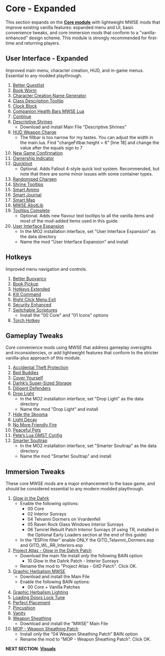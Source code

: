 # Core - Expanded
This section expands on the [**Core module**](https://github.com/doublemoulinet/Morrowind-Modular-Mod-Guide/blob/master/CORE.md) with lightweight MWSE mods that improve existing vanilla features: expanded menu and UI, basic convenience tweaks, and core immersion mods that conform to a "vanilla-enhanced" design scheme. This module is strongly recommended for first-time and returning players.

## User Interface - Expanded
Improved main menu, character creation, HUD, and in-game menus. Essential to any modded playthrough.
1. [Better Questlist](https://www.nexusmods.com/morrowind/mods/48272?)
1. [Book Worm](https://www.nexusmods.com/morrowind/mods/46851?)
1. [Character Creation Name Generator](https://www.nexusmods.com/morrowind/mods/46189?)
1. [Class Description Tooltip](https://www.nexusmods.com/morrowind/mods/47527?)
1. [Clock Block](https://www.nexusmods.com/morrowind/mods/46292?)
1. [Companion Health Bars MWSE Lua](https://www.nexusmods.com/morrowind/mods/46136?)
1. [Continue](https://www.nexusmods.com/morrowind/mods/45952?)
1. [Descriptive Shrines](https://www.nexusmods.com/morrowind/mods/46119?)
	- Download and install Main File "Descriptive Shrines"
1. [HUD Weapon Charge](https://www.nexusmods.com/morrowind/mods/47962?)
	- The fillbar is too narrow for my tastes. You can adjust the width in the main.lua. Find "chargeFillbar.height = 6" [line 18] and change the value after the equals sign to 7
1. [New Game Confirmation](https://www.nexusmods.com/morrowind/mods/47693?)
1. [Ownership Indicator](https://www.nexusmods.com/morrowind/mods/45940?)
1. [Quickloot](https://www.nexusmods.com/morrowind/mods/46283?)
	- Optional. Adds Fallout 4-style quick loot system. Recommended, but note that there are some minor issues with some container types.
1. [Randomised Chargen](https://www.nexusmods.com/morrowind/mods/46915?)
1. [Shrine Tooltips](https://www.nexusmods.com/morrowind/mods/48275?)
1. [Smart Ammo](https://www.nexusmods.com/morrowind/mods/47383?)
1. [Smart Journal](https://www.nexusmods.com/morrowind/mods/47492?)
1. [Smart Map](https://www.nexusmods.com/morrowind/mods/46634?)
1. [MWSE AbotLib](https://www.nexusmods.com/morrowind/mods/47717?)
1. [Tooltips Complete](https://www.nexusmods.com/morrowind/mods/46842?)
	- Optional. Adds new flavour text tooltips to all the vanilla items and most of the mod-added items used in this guide. 
1. [User Interface Expansion](https://github.com/NullCascade/morrowind-mods)
	- In the MO2 installation interface, set "User Interface Expansion" as the data directory
	- Name the mod "User Interface Expansion" and install

## Hotkeys
Improved menu navigation and controls.
1. [Better Buoyancy](https://www.nexusmods.com/morrowind/mods/48929?)
1. [Book Pickup](https://www.nexusmods.com/morrowind/mods/46625?)
1. [Hotkeys Extended](https://www.nexusmods.com/morrowind/mods/48055?)
1. [Kill Command](https://www.nexusmods.com/morrowind/mods/46723?)
1. [Right Click Menu Exit](https://www.nexusmods.com/morrowind/mods/48458?)
1. [Security Enhanced](https://www.nexusmods.com/morrowind/mods/47038?)
1. [Switchable Scriptures](https://www.nexusmods.com/morrowind/mods/46680?)
	- Install  the "00 Core" and "01 Icons" options
1. [Torch Hotkey](https://www.nexusmods.com/morrowind/mods/45747?)

## Gameplay Tweaks
Core convenience mods using MWSE that address gameplay oversights and inconsistencies, or add lightweight features that conform to the stricter vanilla-plus approach of this module.
1. [Accidental Theft Protection](https://www.nexusmods.com/morrowind/mods/48264?)
1. [Bed Buddies](https://www.nexusmods.com/morrowind/mods/46632?)
1. [Cover Yourself](https://www.nexusmods.com/morrowind/mods/48016?)
1. [Darhk’s Super-Sized Storage](https://www.nexusmods.com/morrowind/mods/45147?)
1. [Diligent Defenders](https://www.nexusmods.com/morrowind/mods/45717?)
1. [Drop Light](https://github.com/NullCascade/morrowind-mods)
	- In the MO2 installation interface, set "Drop Light" as the data directory
	- Name the mod "Drop Light" and install
1. [Hide the Skooma](https://www.nexusmods.com/morrowind/mods/48454)
1. [Light Decay](https://www.nexusmods.com/morrowind/mods/46671?)
1. [No More Friendly Fire](https://www.nexusmods.com/morrowind/mods/48801?)
1. [Peaceful Pets](https://www.nexusmods.com/morrowind/mods/47956?)
1. [Pete’s Lua GMST Config](https://www.nexusmods.com/morrowind/mods/45818?)
1. [Smarter Soultrap](https://github.com/NullCascade/morrowind-mods)
	- In the MO2 installation interface, set "Smarter Soultrap" as the data directory
	- Name the mod "Smarter Soultrap" and install

## Immersion Tweaks
These core MWSE mods are a major enhancement to the base game, and should be considered essential to any modern modded playthrough. 
1. [Glow in the Dahrk](https://www.nexusmods.com/morrowind/mods/45886?)
	- Enable the following options:
		- 00 Core
		- 02 Interior Sunrays
		- 04 Telvanni Dormers on Vvardenfell
		- 05 Raven Rock Glass Windows Interior Sunrays
		- 06 Tamriel Rebuilt Patch Interior Sunrays (if using TR, installed in the Optional Early Loaders section at the end of this guide)
	- In the “ESP/m filter” enable ONLY the GITD_Telavnni_Dormers.esp and GITD_WL_RR_Interiors.esp
1. [Project Atlas - Glow in the Dahrk Patch](https://www.nexusmods.com/morrowind/mods/45399?)
	- Download the main file install *only* the following BAIN option:
		- 10 Glow in the Dahrk Patch - Interior Sunrays
	- Rename the mod to "Project Atlas - GitD Patch". Click OK.
1. [Graphic Herbalism MWSE](https://www.nexusmods.com/morrowind/mods/46599?)
	- Download and install the Main File
	- Enable the following BAIN options:
		- 00 Core + Vanilla Patches
1. [Graphic Herbalism Lighting](https://www.nexusmods.com/morrowind/mods/47864?)
1. [Loading Doors Lock Tune](https://www.nexusmods.com/morrowind/mods/46094?)
1. [Perfect Placement](https://www.nexusmods.com/morrowind/mods/46562?)
1. [Pincushion](https://www.nexusmods.com/morrowind/mods/46862?)
1. [Vanity](https://www.nexusmods.com/morrowind/mods/48529?)
1. [Weapon Sheathing](https://www.nexusmods.com/morrowind/mods/46069?)
	- Download and install the “MWSE” Main File
1. [MOP - Weapon Sheathing Patch](https://www.nexusmods.com/morrowind/mods/45384?)
	- Install *only* the “04 Weapon Sheathing Patch” BAIN option
	- Rename the mod to "MOP - Weapon Sheathing Patch". Click OK.

**NEXT SECTION**:
[**Visuals**](https://github.com/doublemoulinet/Morrowind-Modular-Mod-Guide/blob/master/VISUALS.md)